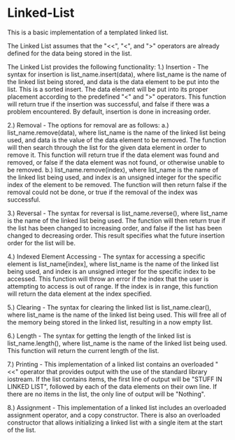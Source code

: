 # Linked-List
This is a basic implementation of a templated linked list.

The Linked List assumes that the "<<", "<", and ">" operators are already defined for the data being stored in the list.

The Linked List provides the following functionality:
  1.) Insertion - The syntax for insertion is list_name.insert(data), where list_name is the name of the linked list being stored, and data is the data element to be put into the list. This is a sorted insert. The data element will be put into its proper placement according to the predefined "<" and ">" operators. This function will return true if the insertion was successful, and false if there was a problem encountered. By default, insertion is done in increasing order.

  2.) Removal - The options for removal are as follows:
    a.) list_name.remove(data), where list_name is the name of the linked list being used, and data is the value of the data element to be removed. The function will then search through the list for the given data element in order to remove it. This function will return true if the data element was found and removed, or false if the data element was not found, or otherwise unable to be removed.
    b.) list_name.remove(index), where list_name is the name of the linked list being used, and index is an unsigned integer for the specific index of the element to be removed. The function will then return false if the removal could not be done, or true if the removal of the index was successful.

  3.) Reversal - The syntax for reversal is list_name.reverse(), where list_name is the name of the linked list being used. The function will then return true if the list has been changed to increasing order, and false if the list has been changed to decreasing order. This result specifies what the future insertion order for the list will be.

  4.) Indexed Element Accessing - The syntax for accessing a specific element is list_name[index], where list_name is the name of the linked list being used, and index is an unsigned integer for the specific index to be accessed. This function will throw an error if the index that the user is attempting to access is out of range. If the index is in range, this function will return the data element at the index specified.

  5.) Clearing - The syntax for clearing the linked list is list_name.clear(), where list_name is the name of the linked list being used. This will free all of the memory being stored in the linked list, resulting in a now empty list.

  6.) Length - The syntax for getting the length of the linked list is list_name.length(), where list_name is the name of the linked list being used. This function will return the current length of the list.

  7.) Printing - This implementation of a linked list contains an overloaded "<<" operator that provides output with the use of the standard library iostream. If the list contains items, the first line of output will be "STUFF IN LINKED LIST", followed by each of the data elements on their own line. If there are no items in the list, the only line of output will be "Nothing".

  8.) Assignment - This implementation of a linked list includes an overloaded assignment operator, and a copy constructor. There is also an overloaded constructor that allows initializing a linked list with a single item at the start of the list.
